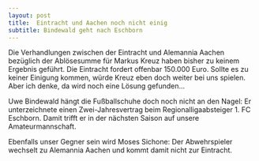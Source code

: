 ```yaml
---
layout: post
title:  Eintracht und Aachen noch nicht einig
subtitle: Bindewald geht nach Eschborn
---
```


Die Verhandlungen zwischen der Eintracht und Alemannia Aachen bezüglich der Ablösesumme für Markus Kreuz haben bisher zu keinem Ergebnis geführt. Die Eintracht fordert offenbar 150.000 Euro. Sollte es zu keiner Einigung kommen, würde Kreuz eben doch weiter bei uns spielen. Aber ich denke, da wird noch eine Lösung gefunden...

Uwe Bindewald hängt die Fußballschuhe doch noch nicht an den Nagel: Er unterzeichnete einen Zwei-Jahresvertrag beim Regionalligaabsteiger 1. FC Eschborn. Damit trifft er in der nächsten Saison auf unsere Amateurmannschaft.

Ebenfalls unser Gegner sein wird Moses Sichone: Der Abwehrspieler wechselt zu Alemannia Aachen und kommt damit nicht zur Eintracht.
